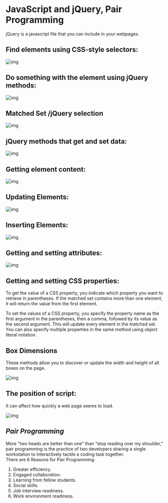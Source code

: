 # JavaScript and jQuery, Pair Programming

jQuery is a javascript file that you can include in your webpages.
## Find elements using CSS-style selectors:
![img](./img/elementselector.JPG)

## Do something with the element using jQuery methods:
![img](./img/jQuerymethods.JPG)

## Matched Set /jQuery selection
![img](./img/set1.JPG)


## jQuery methods that get and set data:
![img](./img/getAndset.JPG)

## Getting element content:
![img](./img/getElementOntent.JPG)


## Updating Elements:
![img](./img/updateElements.JPG)

## Inserting Elements:
![img](./img/inserElements.JPG)

## Getting and setting attributes:
![img](./img/getAttr.JPG)

## Getting and setting CSS properties:
To get the value of a CSS
property, you indicate which
property you want to retrieve in
parentheses. If the matched set
contains more than one element,
it will return the value from the
first element.<br>

To set the values of a CSS
property, you specify the
property name as the first
argument in the parentheses,
then a comma, followed by its
value as the second argument.
This will update every element
in the matched set. You can also
specify multiple properties in the
same method using object literal
notation. <br>

## Box Dimensions
These methods allow you to discover or update
the width and height of all boxes on the page. <br>

![img](./img/boxSizing.JPG)

## The position of script:
It can affect
how quickly a web page seems to load. <br>

![img](./img/position.JPG)

## ***Pair Programming***

More “two heads are better than one” than “stop reading over my shoulder,” pair programming is the practice of two developers sharing a single workstation to interactively tackle a coding task together. <br>
There are 6 Reasons for Pair Programming:
1. Greater efficiency.
1. Engaged collaboration.
1. Learning from fellow students.
1. Social skills.
1. Job interview readiness.
1. Work environment readiness.